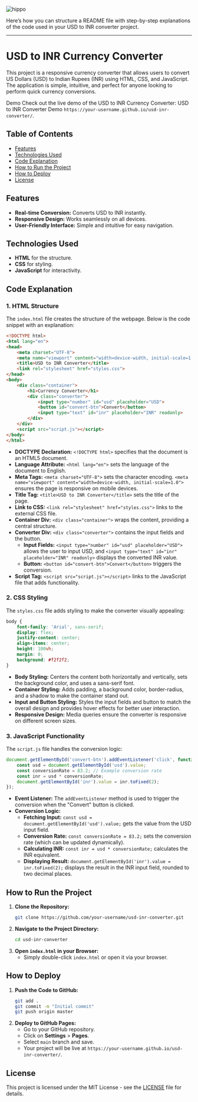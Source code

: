 ![hippo](https://i.imghippo.com/files/vVxWl1724241491.png)

Here’s how you can structure a README file with step-by-step explanations of the code used in your USD to INR converter project.

---

# USD to INR Currency Converter

This project is a responsive currency converter that allows users to convert US Dollars (USD) to Indian Rupees (INR) using HTML, CSS, and JavaScript. The application is simple, intuitive, and perfect for anyone looking to perform quick currency conversions.

Demo
Check out the live demo of the USD to INR Currency Converter: USD to INR Converter Demo `https://your-username.github.io/usd-inr-converter/`.

## Table of Contents
- [Features](#features)
- [Technologies Used](#technologies-used)
- [Code Explanation](#code-explanation)
- [How to Run the Project](#how-to-run-the-project)
- [How to Deploy](#how-to-deploy)
- [License](#license)

## Features
- **Real-time Conversion:** Converts USD to INR instantly.
- **Responsive Design:** Works seamlessly on all devices.
- **User-Friendly Interface:** Simple and intuitive for easy navigation.

## Technologies Used
- **HTML** for the structure.
- **CSS** for styling.
- **JavaScript** for interactivity.

## Code Explanation

### 1. HTML Structure

The `index.html` file creates the structure of the webpage. Below is the code snippet with an explanation:

```html
<!DOCTYPE html>
<html lang="en">
<head>
    <meta charset="UTF-8">
    <meta name="viewport" content="width=device-width, initial-scale=1.0">
    <title>USD to INR Converter</title>
    <link rel="stylesheet" href="styles.css">
</head>
<body>
    <div class="container">
        <h1>Currency Converter</h1>
        <div class="converter">
            <input type="number" id="usd" placeholder="USD">
            <button id="convert-btn">Convert</button>
            <input type="text" id="inr" placeholder="INR" readonly>
        </div>
    </div>
    <script src="script.js"></script>
</body>
</html>
```

- **DOCTYPE Declaration:** `<!DOCTYPE html>` specifies that the document is an HTML5 document.
- **Language Attribute:** `<html lang="en">` sets the language of the document to English.
- **Meta Tags:** `<meta charset="UTF-8">` sets the character encoding. `<meta name="viewport" content="width=device-width, initial-scale=1.0">` ensures the page is responsive on mobile devices.
- **Title Tag:** `<title>USD to INR Converter</title>` sets the title of the page.
- **Link to CSS:** `<link rel="stylesheet" href="styles.css">` links to the external CSS file.
- **Container Div:** `<div class="container">` wraps the content, providing a central structure.
- **Converter Div:** `<div class="converter">` contains the input fields and the button.
  - **Input Fields:** `<input type="number" id="usd" placeholder="USD">` allows the user to input USD, and `<input type="text" id="inr" placeholder="INR" readonly>` displays the converted INR value.
  - **Button:** `<button id="convert-btn">Convert</button>` triggers the conversion.
- **Script Tag:** `<script src="script.js"></script>` links to the JavaScript file that adds functionality.

### 2. CSS Styling

The `styles.css` file adds styling to make the converter visually appealing:

```css
body {
    font-family: 'Arial', sans-serif;
    display: flex;
    justify-content: center;
    align-items: center;
    height: 100vh;
    margin: 0;
    background: #f2f2f2;
}
```

- **Body Styling:** Centers the content both horizontally and vertically, sets the background color, and uses a sans-serif font.
- **Container Styling:** Adds padding, a background color, border-radius, and a shadow to make the container stand out.
- **Input and Button Styling:** Styles the input fields and button to match the overall design and provides hover effects for better user interaction.
- **Responsive Design:** Media queries ensure the converter is responsive on different screen sizes.

### 3. JavaScript Functionality

The `script.js` file handles the conversion logic:

```javascript
document.getElementById('convert-btn').addEventListener('click', function() {
    const usd = document.getElementById('usd').value;
    const conversionRate = 83.2; // Example conversion rate
    const inr = usd * conversionRate;
    document.getElementById('inr').value = inr.toFixed(2);
});
```

- **Event Listener:** The `addEventListener` method is used to trigger the conversion when the "Convert" button is clicked.
- **Conversion Logic:** 
  - **Fetching Input:** `const usd = document.getElementById('usd').value;` gets the value from the USD input field.
  - **Conversion Rate:** `const conversionRate = 83.2;` sets the conversion rate (which can be updated dynamically).
  - **Calculating INR:** `const inr = usd * conversionRate;` calculates the INR equivalent.
  - **Displaying Result:** `document.getElementById('inr').value = inr.toFixed(2);` displays the result in the INR input field, rounded to two decimal places.

## How to Run the Project

1. **Clone the Repository:**
   ```bash
   git clone https://github.com/your-username/usd-inr-converter.git
   ```
2. **Navigate to the Project Directory:**
   ```bash
   cd usd-inr-converter
   ```
3. **Open `index.html` in your Browser:**
   - Simply double-click `index.html` or open it via your browser.

## How to Deploy

1. **Push the Code to GitHub:**
   ```bash
   git add .
   git commit -m "Initial commit"
   git push origin master
   ```
2. **Deploy to GitHub Pages:**
   - Go to your GitHub repository.
   - Click on **Settings** > **Pages**.
   - Select `main` branch and save.
   - Your project will be live at `https://your-username.github.io/usd-inr-converter/`.

## License
This project is licensed under the MIT License - see the [LICENSE](LICENSE) file for details.

